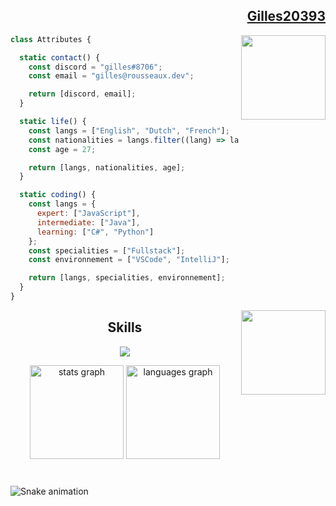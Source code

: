 <h2  align="right" ><a href="https://github.com/gilles20393">Gilles20393</a></h2>
<img align="right" width="135" src="https://github.com/gilles20393/gilles20393/blob/master/user.gif" />
  
```JavaScript
class Attributes {

  static contact() {
    const discord = "gilles#8706";
    const email = "gilles@rousseaux.dev";

    return [discord, email];
  }

  static life() {
    const langs = ["English", "Dutch", "French"];
    const nationalities = langs.filter((lang) => lang !== "English" && lang !== "Dutch").concat("Belgium");
    const age = 27;

    return [langs, nationalities, age];
  }

  static coding() {
    const langs = {
      expert: ["JavaScript"],
      intermediate: ["Java"],
      learning: ["C#", "Python"]
    };
    const specialities = ["Fullstack"];
    const environnement = ["VSCode", "IntelliJ"];

    return [langs, specialities, environnement];
  }
}
```

<a href="https://spotify-github-profile.vercel.app/api/view?uid=117959997&redirect=true"> <img align="right" width="135" src="https://spotify-github-profile.vercel.app/api/view?uid=117959997&cover_image=true&theme=default&show_offline=false&background_color=121212&interchange=true&bar_color=ff9300&bar_color_cover=true"/> </a>

<h2 align="center">Skills </h2>
<p align="center">
  <a href="https://skillicons.dev">
    <img src="https://skillicons.dev/icons?i=idea,vscode,js,ts,cs,java,react,spring,css,html" />
  </a>
</p>

<div align="center">
  <img src="https://github-readme-stats.vercel.app/api?username=gilles20393&hide_title=false&hide_rank=false&show_icons=true&include_all_commits=true&count_private=true&disable_animations=false&theme=dracula&locale=en&hide_border=false" height="150" alt="stats graph"  />
  <img src="https://github-readme-stats.vercel.app/api/top-langs?username=gilles20393&locale=en&hide_title=false&layout=compact&card_width=320&langs_count=5&theme=dracula&hide_border=false" height="150" alt="languages graph"  />
</div>
<br clear="both">

###

<img align="center" src="https://raw.githubusercontent.com/gilles20393/gilles20393/output/snake.svg" alt="Snake animation" />

